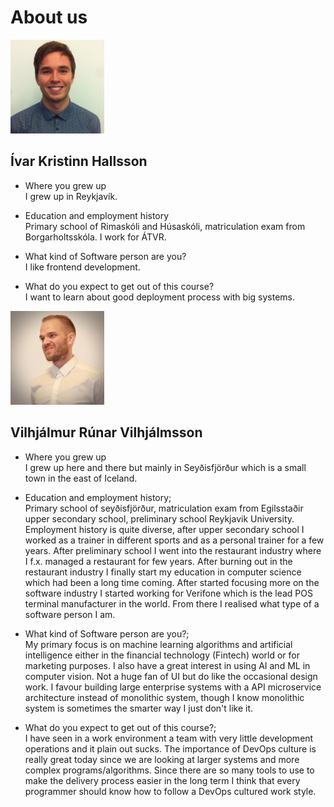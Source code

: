 # About us

<img src="resources/img/ivar.jpg" width="150" height="150"></img>
## Ívar Kristinn Hallsson  
  * Where you grew up      
    I grew up in Reykjavík.   

  * Education and employment history      
    Primary school of Rimaskóli and Húsaskóli, matriculation exam from Borgarholtsskóla. I work for ÁTVR.   

  * What kind of Software person are you?      
    I like frontend development.  

  * What do you expect to get out of this course?      
    I want to learn about good deployment process with big systems.

<img src="resources/img/villi.jpeg" width="150" height="150"></img>
## Vilhjálmur Rúnar Vilhjálmsson   

  * Where you grew up  
    I grew up here and there but mainly in Seyðisfjörður which is a small town in the east of Iceland.

  * Education and employment history;  
    Primary school of seyðisfjörður, matriculation exam from Egilsstaðir upper secondary school, preliminary school Reykjavik University. Employment history is quite diverse, after upper secondary school I worked as a trainer in different sports and as a personal trainer for a few years. After preliminary school I went into the restaurant industry where I f.x. managed a restaurant for few years. After burning out in the restaurant industry I finally start my education in computer science which had been a long time coming. After started focusing more on the software industry I started working for Verifone which is the lead POS terminal manufacturer in the world. From there I realised what type of a software person I am.

  * What kind of Software person are you?;  
    My primary focus is on machine learning algorithms and artificial intelligence either in the financial technology (Fintech) world or for marketing purposes. I also have a great interest in using AI and ML in computer vision. Not a huge fan of UI but do like the occasional design work. I favour building large enterprise systems with a API microservice architecture instead of monolithic system, though I know monolithic system is sometimes the smarter way I just don't like it.

  * What do you expect to get out of this course?;  
    I have seen in a work environment a team with very little development operations and it plain out sucks. The importance of DevOps culture is really great today since we are looking at larger systems and more complex programs/algorithms. Since there are so many tools to use to make the delivery process easier in the long term I think that every programmer should know how to follow a DevOps cultured work style.
